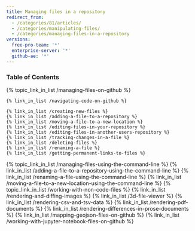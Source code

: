 ```yaml
---
title: Managing files in a repository
redirect_from:
  - /categories/81/articles/
  - /categories/manipulating-files/
  - /categories/managing-files-in-a-repository
versions:
  free-pro-team: '*'
  enterprise-server: '*'
  github-ae: '*'
---
```



### Table of Contents

{% topic_link_in_list /managing-files-on-github %}
<!-- if currentVersion == "free-pro-team@latest" -->
    {% link_in_list /navigating-code-on-github %}
<!-- endif -->
    {% link_in_list /creating-new-files %}
    {% link_in_list /adding-a-file-to-a-repository %}
    {% link_in_list /moving-a-file-to-a-new-location %}
    {% link_in_list /editing-files-in-your-repository %}
    {% link_in_list /editing-files-in-another-users-repository %}
    {% link_in_list /tracking-changes-in-a-file %}
    {% link_in_list /deleting-files %}
    {% link_in_list /renaming-a-file %}
    {% link_in_list /getting-permanent-links-to-files %}
{% topic_link_in_list /managing-files-using-the-command-line %}
    {% link_in_list /adding-a-file-to-a-repository-using-the-command-line %}
    {% link_in_list /renaming-a-file-using-the-command-line %}
    {% link_in_list /moving-a-file-to-a-new-location-using-the-command-line %}
{% topic_link_in_list /working-with-non-code-files %}
    {% link_in_list /rendering-and-diffing-images %}
    {% link_in_list /3d-file-viewer %}
    {% link_in_list /rendering-csv-and-tsv-data %}
    {% link_in_list /rendering-pdf-documents %}
    {% link_in_list /rendering-differences-in-prose-documents %}
    {% link_in_list /mapping-geojson-files-on-github %}
    {% link_in_list /working-with-jupyter-notebook-files-on-github %}

